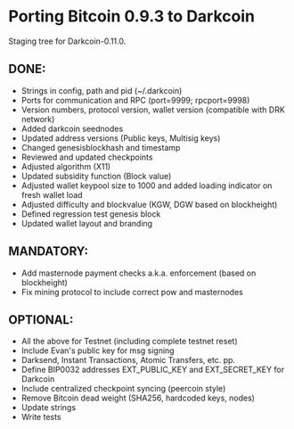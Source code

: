 Porting Bitcoin 0.9.3 to Darkcoin
=================================

Staging tree for Darkcoin-0.11.0.


DONE:
-----

- Strings in config, path and pid (~/.darkcoin)
- Ports for communication and RPC (port=9999; rpcport=9998)
- Version numbers, protocol version, wallet version (compatible with DRK network)
- Added darkcoin seednodes
- Updated address versions (Public keys, Multisig keys)
- Changed genesisblockhash and timestamp
- Reviewed and updated checkpoints
- Adjusted algorithm (X11)
- Updated subsidity function (Block value)
- Adjusted wallet keypool size to 1000 and added loading indicator on fresh wallet load
- Adjusted difficulty and blockvalue (KGW, DGW based on blockheight)
- Defined regression test genesis block
- Updated wallet layout and branding


MANDATORY:
----------

- Add masternode payment checks a.k.a. enforcement (based on blockheight)
- Fix mining protocol to include correct pow and masternodes


OPTIONAL:
---------

- All the above for Testnet (including complete testnet reset)
- Include Evan's public key for msg signing
- Darksend, Instant Transactions, Atomic Transfers, etc. pp.
- Define BIP0032 addresses EXT_PUBLIC_KEY and EXT_SECRET_KEY for Darkcoin
- Include centralized checkpoint syncing (peercoin style)
- Remove Bitcoin dead weight (SHA256, hardcoded keys, nodes)
- Update strings
- Write tests
